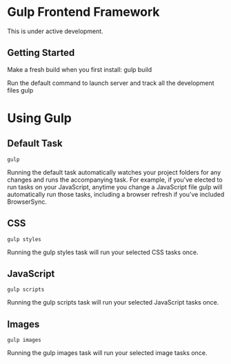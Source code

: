 
Gulp Frontend Framework
==========

This is under active development.


Getting Started
------------
Make a fresh build when you first install:
    gulp build

Run the default command to launch server and track all the development files
    gulp





Using Gulp
==========

Default Task
------------

    gulp

Running the default task automatically watches your project folders for any changes and runs the accompanying task. For example, if you've elected to run tasks on your JavaScript, anytime you change a JavaScript file gulp will automatically run those tasks, including a browser refresh if you've included BrowserSync.

CSS
---
    gulp styles

Running the gulp styles task will run your selected CSS tasks once.

JavaScript
----------

    gulp scripts

Running the gulp scripts task will run your selected JavaScript tasks once.

Images
------

    gulp images

Running the gulp images task will run your selected image tasks once.
